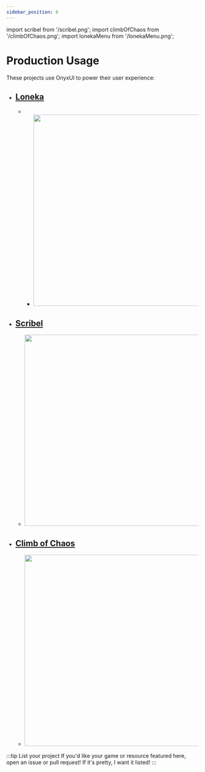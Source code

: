 ```yaml
---
sidebar_position: 6
---
```


import scribel from '/scribel.png';
import climbOfChaos from '/climbOfChaos.png';
import lonekaMenu from '/lonekaMenu.png';

# Production Usage

These projects use OnyxUI to power their user experience:

* ## [Loneka](https://www.roblox.com/groups/15494708)
  * * <img src={lonekaMenu} width="500px"/>
* ## [Scribel](https://www.roblox.com/games/18609236852)
  * <img src={scribel} width="500px"/>
* ## [Climb of Chaos](https://www.roblox.com/games/16882394262)
  * <img src={climbOfChaos} width="500px"/>

:::tip List your project
If you'd like your game or resource featured here, open an issue or pull request! If it's pretty, I want it listed!
:::